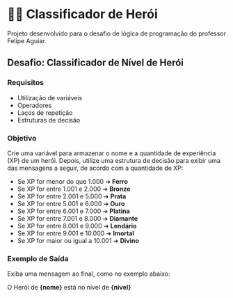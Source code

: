 # 🦸‍♂️ Classificador de Herói

Projeto desenvolvido para o desafio de lógica de programação do professor Felipe Aguiar.

## Desafio: Classificador de Nível de Herói

### Requisitos

- Utilização de variáveis
- Operadores
- Laços de repetição
- Estruturas de decisão

### Objetivo

Crie uma variável para armazenar o nome e a quantidade de experiência (XP) de um herói. Depois, utilize uma estrutura de decisão para exibir uma das mensagens a seguir, de acordo com a quantidade de XP:

- Se XP for menor do que 1.000 ➔ **Ferro**
- Se XP for entre 1.001 e 2.000 ➔ **Bronze**
- Se XP for entre 2.001 e 5.000 ➔ **Prata**
- Se XP for entre 5.001 e 6.000 ➔ **Ouro**
- Se XP for entre 6.001 e 7.000 ➔ **Platina**
- Se XP for entre 7.001 e 8.000 ➔ **Diamante**
- Se XP for entre 8.001 e 9.000 ➔ **Lendário**
- Se XP for entre 9.001 e 10.000 ➔ **Imortal**
- Se XP for maior ou igual a 10.001 ➔ **Divino**

### Exemplo de Saída

Exiba uma mensagem ao final, como no exemplo abaixo:

O Herói de **{nome}** está no nível de **{nível}**
